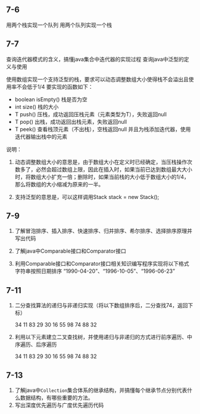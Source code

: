 ## 7-6
用两个栈实现一个队列
用两个队列实现一个栈

## 7-7
查询迭代器模式的含义，搞懂java集合中迭代器的实现过程
查询java中泛型的定义与使用

使用数组实现一个支持泛型的栈，要求可以动态调整数组大小使得栈不会溢出且使用率不会低于1/4
要实现的函数如下：

- boolean isEmpty() 	栈是否为空
- int size() 			栈的大小
- T push() 			压栈，成功返回压栈元素（元素类型为T），失败返回null
- T pop() 			出栈，成功返回出栈元素，失败返回null
- T peek() 			查看栈顶元素（不出栈），空栈返回null
并且为栈添加迭代器，使用迭代器输出栈中的元素

说明：

1. 动态调整数组大小的意思是，由于数组大小在定义时已经确定，当压栈操作次数多了，必然会超过数组上限，因此在插入时，如果当前已达到数组最大大小时，将数组大小扩充一倍；删除时，如果当前栈的大小低于数组大小的1/4，那么将数组的大小缩减为原来的一半。

2. 支持泛型的意思是，可以这样调用Stack<String> stack = new Stack();


## 7-9
1. 了解冒泡排序、插入排序、快速排序、归并排序、希尔排序、选择排序原理并写出代码
2. 了解java中Comparable接口和Comparator接口

3. 利用Comparable接口和Comparator接口相关知识编写程序实现将以下格式字符串按照日期排序
“1990-04-20”、“1996-10-05”、“1996-06-23”

## 7-11
1. 二分查找算法的递归与非递归实现（将以下数组排序后，二分查找74，返回下标）

	34 11 83 29 30 16 55 98 74 88 32
2. 利用以下元素建立二叉查找树，并使用递归与非递归的方式进行前序遍历、中序遍历、后序遍历

	34 11 83 29 30 16 55 98 74 88 32
	
	
## 7-13
1. 了解java中`Collection`集合体系的继承结构，并搞懂每个继承节点分别代表什么数据结构，有哪些重要的方法。
2. 写出深度优先遍历与广度优先遍历代码